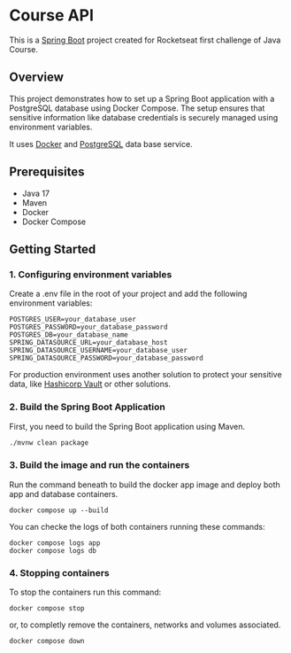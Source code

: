 # Course API
This is a [Spring Boot](https://spring.io/projects/spring-boot) project created for Rocketseat first challenge of Java Course.

## Overview
This project demonstrates how to set up a Spring Boot application with a PostgreSQL database using Docker Compose. The setup ensures that sensitive information like database credentials is securely managed using environment variables.

It uses [Docker](https://www.docker.com/) and [PostgreSQL](https://www.postgresql.org/) data base service.

## Prerequisites

- Java 17
- Maven
- Docker
- Docker Compose

## Getting Started

### 1. Configuring environment variables

Create a .env file in the root of your project and add the following environment variables:

```
POSTGRES_USER=your_database_user
POSTGRES_PASSWORD=your_database_password
POSTGRES_DB=your_database_name
SPRING_DATASOURCE_URL=your_database_host
SPRING_DATASOURCE_USERNAME=your_database_user
SPRING_DATASOURCE_PASSWORD=your_database_password
```

For production environment uses another solution to protect your sensitive data, like [Hashicorp Vault](https://www.vaultproject.io/) or other solutions.

### 2. Build the Spring Boot Application

First, you need to build the Spring Boot application using Maven.

```bash
./mvnw clean package
```

### 3. Build the image and run the containers

Run the command beneath to build the docker app image and deploy both app and database containers.

```
docker compose up --build
```

You can checke the logs of both containers running these commands:

```
docker compose logs app
docker compose logs db
```

### 4. Stopping containers

To stop the containers run this command:

```
docker compose stop
```
or, to completly remove the containers, networks and volumes associated.
```
docker compose down
```